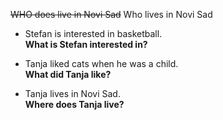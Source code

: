 ~~WHO does live in Novi Sad~~
Who lives in Novi Sad

- Stefan is interested in basketball.  
**What is Stefan interested in?**

- Tanja liked cats when he was a child.  
**What did Tanja like?**

- Tanja lives in Novi Sad.  
**Where does Tanja live?**

